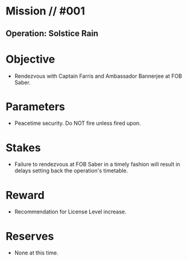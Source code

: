 # Mission // #001
## Operation: Solstice Rain
# Objective
- Rendezvous with Captain Farris and Ambassador Bannerjee at FOB Saber.

# Parameters
- Peacetime security. Do NOT fire unless fired upon.

# Stakes
- Failure to rendezvous at FOB Saber in a timely fashion will result in delays setting back the operation's timetable.

# Reward
- Recommendation for License Level increase.

# Reserves
- None at this time.